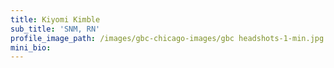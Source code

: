 ```yaml
---
title: Kiyomi Kimble
sub_title: 'SNM, RN'
profile_image_path: /images/gbc-chicago-images/gbc headshots-1-min.jpg
mini_bio:
---
```



